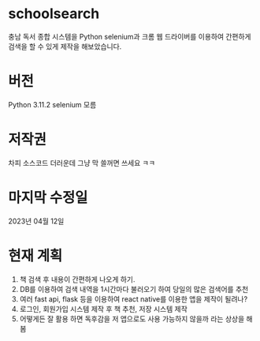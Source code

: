 # schoolsearch
충남 독서 종합 시스템을 Python selenium과 크롬 웹 드라이버를 이용하여 간편하게 검색을 할 수 있게 제작을 해보았습니다.

# 버전
Python 3.11.2
selenium 모름

# 저작권
차피 소스코드 더러운데 그냥 막 쓸꺼면 쓰세요 ㅋㅋ

# 마지막 수정일
2023년 04월 12일

# 현재 계획
1. 책 검색 후 내용이 간편하게 나오게 하기.
2. DB를 이용하여 검색 내역을 1시간마다 불러오기 하여 당일의 많은 검색어를 추천
3. 여러 fast api, flask 등을 이용하여 react native를 이용한 앱을 제작이 될려나?
4. 로그인, 회원가입 시스템 제작 후 책 추천, 저장 시스템 제작
5. 어떻게든 잘 활용 하면 독후감을 저 앱으로도 사용 가능하지 않을까 라는 상상을 해봄
